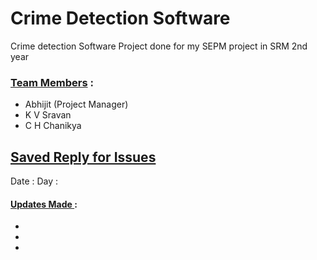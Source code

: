 # Crime Detection Software
Crime detection Software Project done for my SEPM project in SRM 2nd year
### <ins>Team Members</ins> :
- Abhijit (Project Manager)
- K V Sravan
- C H Chanikya

## <ins> Saved Reply for Issues </ins> 
Date : 
Day : 
#### <ins> Updates Made </ins> :
-
-
-
